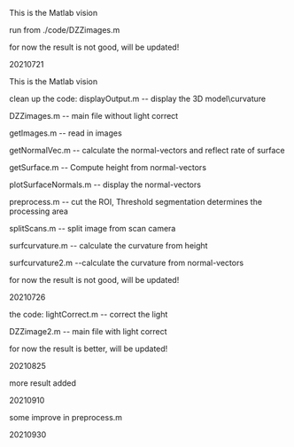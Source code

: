 This is the Matlab vision

run from ./code/DZZimages.m

for now the result is not good, will be updated!

20210721


This is the Matlab vision

clean up the code:
displayOutput.m -- display the 3D model\curvature

DZZimages.m -- main file without light correct

getImages.m -- read in images

getNormalVec.m -- calculate the normal-vectors and reflect rate of surface

getSurface.m -- Compute height from normal-vectors

plotSurfaceNormals.m -- display the normal-vectors

preprocess.m -- cut the ROI, Threshold segmentation determines the processing area

splitScans.m -- split image from scan camera

surfcurvature.m -- calculate the curvature from height

surfcurvature2.m --calculate the curvature from normal-vectors

for now the result is not good, will be updated!

20210726


the code:
lightCorrect.m -- correct the light

DZZimage2.m -- main file with light correct

for now the result is better, will be updated!

20210825


more result added

20210910


some improve in preprocess.m 

20210930